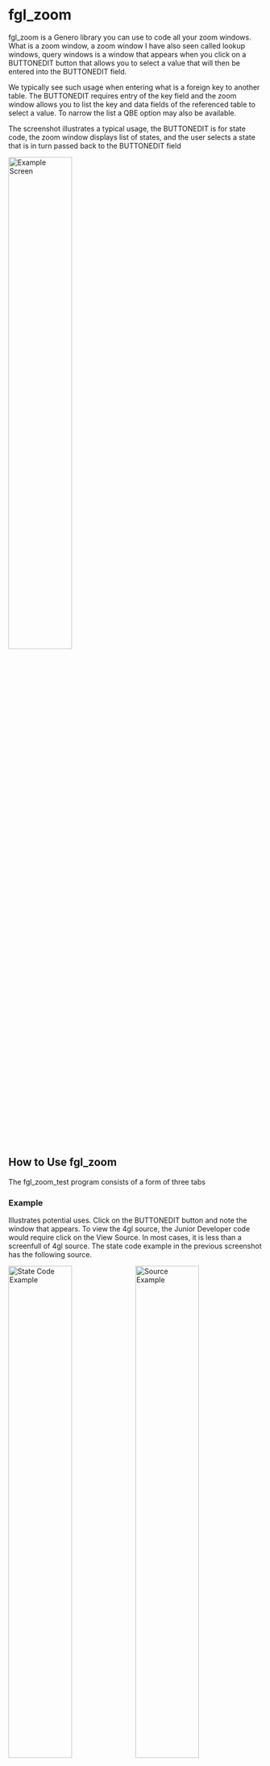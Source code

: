 # fgl_zoom
fgl_zoom is a Genero library you can use to code all your zoom windows.  What is a zoom window, a zoom window I have also seen called lookup windows, query windows is a window that appears when you click on a BUTTONEDIT button that allows you to select a value that will then be entered into the BUTTONEDIT field.

We typically see such usage when entering what is a foreign key to another table.  The BUTTONEDIT requires entry of the key field and the zoom window allows you to list the key and data fields of the referenced table to select a value.  To narrow the list a QBE option may also be available.

The screenshot illustrates a typical usage, the BUTTONEDIT is for state code, the zoom window displays list of states, and the user selects a state that is in turn passed back to the BUTTONEDIT field

<img alt="Example Screen" src="" width="50%" />

## How to Use fgl_zoom

The fgl_zoom_test program consists of a form of three tabs

### Example

Illustrates potential uses.  Click on the BUTTONEDIT button and note the window that appears.  To view the 4gl source, the Junior Developer code would require click on the View Source.  In most cases, it is less than a screenfull of 4gl source.  The state code example in the previous screenshot has the following source.

<img alt="State Code Example" src="" width="50%" /><img alt="Source Example" src="" width="50%" />
<img alt="More complex Customer Code Example" src="" width="50%" /><img alt="Source Example" src="" width="50%" />
<img alt="Auto Example" src="" width="50%" /><img alt="Source Example" src="" width="50%" />

### Functional Test
fgl_zoom has a number of configuration parameters.  The functional test tab is used to test each of these in isolation.
<img alt="Functional Test Screenshot" src="" width="50%" />

### Custom
The custom tab allows you to experiment and create some fgl_zoom code.  Enter the appropriate parameters, click Execute to run the zoom window, click View Source to see the 4gl source required in your program.

<img alt="Example Screen" src="" width="50%" />
<img alt="Example Screen" src="" width="50%" />
<img alt="Example Screen" src="" width="50%" />

## Options

For these refer to the Configuration Tab, or the Functional Test Tab to observe the difference in behaviour.

### SQL
The SQL to be used to access the database.  There are two placeholders.  Enter %1 to indicate where the where clause generated by the QBE Window is to be inserted into the SQL.  Use %2 to generate the column list from the column definitions below.   A typical value maybe something like SELECT %2 FROM tablename WHERE %1 ORDER BY id

### Derive Columns From SQL (Auto)
Check to derive the column data from the SQL parameter

### Window TITLE
Title to appear in the QBE and List Window

### Cancel Value
If the user selects cancel, what is the value returned.  Typically populated with FGL_DIALOG_GETBUFFER() so as not to remvoe the existing value.

### Disable QBE Window
Set to TRUE to disable the QBE Window.  This means that all the values that match the entered SQL will appear in the List Window.

### Disable List Window
Set to TRUE to disable the List Window.  This means that the where clause generated by the QBE is the value returned.

### Select First Window
Determine if the QBE or List Window is the first window shown.  Default is QBE Window.

### AutoSelect
If only one row is returned by the display, do not display the List Window and return immediately with that one value.

### Multiple Rows Returned
Set to TRUE if you want to allow the user to select multiple rows.  

### Maximum Rows Returned
Put a restriction on maximum number of rows returned.

### Freeze Columns
Allow a certian number of columns to be frozen so that they are always in view and not scrolled out

### Force QBE

Set to TRUE if you want to force the user to enter at least one value in a QBE field

### Column - Column

Name of the database column. 

### Column - Title

Title of the column, appears as the column header.

### Column - Width
The initial display width to be used for the column

### Column - Format
For numeric and date data, the format to be used.

### Column - Datatype
The datatype of the column.  We don't need exact datatype but need to differentitate Character, Date, Integer, Numeric for sorting and display purposes.

### Column - Justify
The justification left, right, center used for the column.

### Column - Exclude QBE
Set to TRUE if you do not want to see the column appear in the QBE Window.

### Column - Exclude List
Set to TRUE if you do not want to the see the column in the list of results.

### Column - Include
Set to TRUE to include the value in the result set.  Typically you would ensure that one column has this set to TRUE although you can set it in multiple columns for composite keys, or if you want to return code and matching description values.

### Column - QBE Default
Initial value to be used in the QBE field.

### Column - Force
Require the user to enter a value in the QBE for that column.

## Compatability

The use of Dynamic Dialogs will make it difficult to port this code to Genero versions prior to 3.00.  The module was originally written using Genero 2.30 so if you use GitHub to retrieve old versions of the code, you can probably put something together but I would suggest you upgrade to at least 3.00.

## Install

To incorporate fgl_zoom into your own application.

Compile and llace fgl_zoom.42m, fgl_zoom.42s where they will be
found by FGLLDPATH, FGLRESOURCEPATH, DBPATH etc. as used by your application.

Merge the contents of fgl_zoom_test.4st into your applications own style file.
You may wish to amend the styles used in fgl_zoom_test.4st so that it matches 
your own applications look and feel.

Merge the contents of fgl_zoom.str into your own string localization mechanism.
You could do as the test program does and simple add fgl_zoom.42s to the list of
specified files by the fglrun.localization.file settings in FGLPROFILE.

## Source

Add IMPORT FGL fgl_zoom

CALL fgl_zoom.init() to clear the paramters.

Add the required fgl_zoom.\* methods to set the individual parameter options.

Add LET value = fgl_zoom.call() to return the select value.

